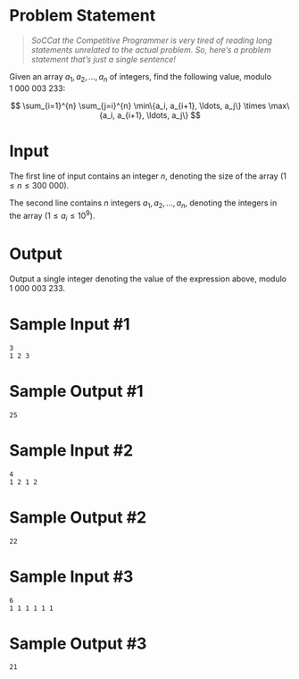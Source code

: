 # Problem Statement
> _SoCCat the Competitive Programmer is very tired of reading long statements unrelated to the actual problem. So, here’s a problem statement that’s just a single sentence!_

Given an array $a_1, a_2, \ldots, a_n$ of integers, find the following value, modulo $1\ 000\ 003\ 233$:

$$
\sum_{i=1}^{n} \sum_{j=i}^{n} \min\{a_i, a_{i+1}, \ldots, a_j\} \times \max\{a_i, a_{i+1}, \ldots, a_j\}
$$

# Input

The first line of input contains an integer $n$, denoting the size of the array $(1 \leq n \leq 300\ 000)$.

The second line contains $n$ integers $a_1, a_2, \ldots, a_n$, denoting the integers in the array $(1 \leq a_i \leq 10^9)$.

# Output

Output a single integer denoting the value of the expression above, modulo $1\ 000\ 003\ 233$.

# Sample Input #1
```
3
1 2 3
```
# Sample Output #1
```
25
```
# Sample Input #2
```
4
1 2 1 2
```
# Sample Output #2
```
22
```
# Sample Input #3
```
6
1 1 1 1 1 1
```
# Sample Output #3
```
21
```